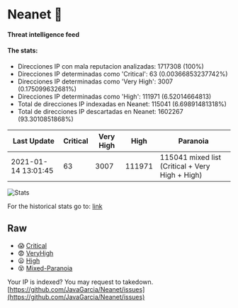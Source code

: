 # Neanet :hocho:
#### Threat intelligence feed
#### The stats:

- Direcciones IP con mala reputacion analizadas: 1717308 (100%)
- Direcciones IP determinadas como 'Critical':  63 (0.00366853237742%)
- Direcciones IP determinadas como 'Very High':  3007 (0.175099632681%)
- Direcciones IP determinadas como 'High':  111971 (6.52014664813)
- Total de direcciones IP indexadas en Neanet:  115041 (6.69891481318%)
- Total de direcciones IP descartadas en Neanet:  1602267 (93.3010851868%)

| Last Update | Critical | Very High | High | Paranoia |
| --- | --- | --- | --- | --- |
| 2021-01-14 13:01:45 | 63 | 3007 | 111971 | 115041 mixed list (Critical + Very High + High)|

![Stats](https://docs.google.com/spreadsheets/d/e/2PACX-1vSnaNMIXVabIpDJjufMlzH7poXnshF3mgd8Is1g9ytUEzVsP5my4Trn8f-xkoLLQ38xpL3HtmUexLo6/pubchart?oid=501124687&format=image)

For the historical stats go to: [link](/stats.csv)
## Raw
- :scream: [Critical](https://raw.githubusercontent.com/JavaGarcia/Neanet/master/blacklists/neanet_critical.txt)
- :fearful: [VeryHigh](https://raw.githubusercontent.com/JavaGarcia/Neanet/master/blacklists/neanet_veryHigh.txtt)
- :frowning: [High](https://raw.githubusercontent.com/JavaGarcia/Neanet/master/blacklists/neanet_high.txt)
- :dizzy_face: [Mixed-Paranoia](https://raw.githubusercontent.com/JavaGarcia/Neanet/master/blacklists/neanet_all.txt)


Your IP is indexed? You may request to takedown. [https://github.com/JavaGarcia/Neanet/issues](https://github.com/JavaGarcia/Neanet/issues)



































































































































































































































































































































































































































































































































































































































































































































































































































































































































































































































































































































































































































































































































































































































































































































































































































































































































































































































































































































































































































































































































































































































































































































































































































































































































































































































































































































































































































































































































































































































































































































































































































































































































































































































































































































































































































